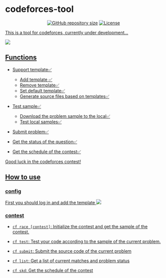 # codeforces-tool

<div align="center">

<a href="https://github.com/isther/codeforces-tool"><img src="https://img.shields.io/github/repo-size/isther/codeforces-tool?style=flat-square&label=Repo" alt="GitHub repository size"/></a>
<a href="https://github.com/isther/codeforces-tool/blob/master/LICENSE"><img src="https://img.shields.io/github/license/isther/codeforces-tool?style=flat-square&logo=GNU&label=License" alt="License" />
</div>

This is a tool for codeforces, currently under development...

![](https://www.niuwx.cn/cloudimg/use.gif)

## Functions

- Support template✅

  - Add template ✅
  - Remove template✅
  - Set default template✅
  - Generate source files based on templates✅

- Test sample✅

  - Download the problem sample to the local✅
  - Test local samples✅

- Submit problem✅

- Get the status of the question✅

- Get the schedule of the contest✅

Good luck in the codeforces contest!

## How to use

### config

First you should log in and add the template
![](https://www.niuwx.cn/cloudimg/login.png)

### contest

- `cf race [contest]`: Initialize the contest and get the sample of the contest.

- `cf test`: Test your code according to the sample of the current problem.

- `cf submit`: Submit the source code of the current problem

- `cf list`: Get a list of current matches and problem status

- `cf skd`: Get the schedule of the contest
